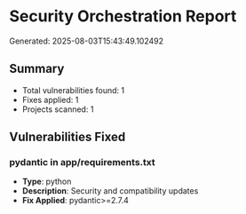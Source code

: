 # Security Orchestration Report
Generated: 2025-08-03T15:43:49.102492

## Summary
- Total vulnerabilities found: 1
- Fixes applied: 1
- Projects scanned: 1

## Vulnerabilities Fixed

### pydantic in app/requirements.txt
- **Type**: python
- **Description**: Security and compatibility updates
- **Fix Applied**: pydantic>=2.7.4

